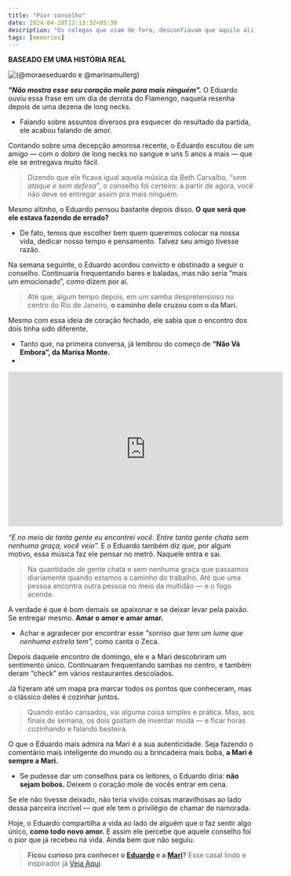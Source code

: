 ```yaml
---
title: "Pior conselho"
date: 2024-04-28T12:13:32+05:30
description: "Os colegas que viam de fora, desconfiavam que aquilo ali não poderia ser só amizade, mas eles não ligavam: sabiam que aquela conexão era pra poucos."
tags: [memories]
---
```


**BASEADO EM UMA HISTÓRIA REAL**

![(@moraeseduardo e @marinamullerg)](https://i1.wp.com/memories.geanramos.com.br/img/moraeseduardo-e-marinamullerg.jpg?resize=676,381)

**_"Não mostra esse seu coração mole para mais ninguém"._**
O Eduardo ouviu essa frase em um dia de derrota do Flamengo, naquela resenha depois de uma dezena de long necks.

-   Falando sobre assuntos diversos pra esquecer do resultado da partida, ele acabou falando de amor.

Contando sobre uma decepção amorosa recente, o Eduardo escutou de um amigo — com o dobro de long necks no sangue e uns 5 anos a mais — que ele se entregava muito fácil.

> Dizendo que ele ficava igual aquela música da Beth Carvalho, _“sem ataque e sem defesa”_, o conselho foi certeiro: a partir de agora, você não deve se entregar assim pra mais ninguém.

Mesmo altinho, o Eduardo pensou bastante depois disso. **O que será que ele estava fazendo de errado?**

-   De fato, temos que escolher bem quem queremos colocar na nossa vida, dedicar nosso tempo e pensamento. Talvez seu amigo tivesse razão.

Na semana seguinte, o Eduardo acordou convicto e obstinado a seguir o conselho. Continuaria frequentando bares e baladas, mas não seria “mais um emocionado”, como dizem por aí.

> Até que, algum tempo depois, em um samba despretensioso no centro do Rio de Janeiro, **o caminho dele cruzou com o da Mari.**

Mesmo com essa ideia de coração fechado, ele sabia que o encontro dos dois tinha sido diferente.

-   Tanto que, na primeira conversa, já lembrou do começo de **“Não Vá Embora”, da Marisa Monte.**
- 
<iframe width="560" height="315" src="https://www.youtube-nocookie.com/embed/KqZjtaQN0k4?si=r29ZVCszOCca-LFH" title="YouTube video player" frameborder="0" allow="accelerometer; autoplay; clipboard-write; encrypted-media; gyroscope; picture-in-picture; web-share" referrerpolicy="strict-origin-when-cross-origin" allowfullscreen></iframe>

_“E no meio de tanta gente eu encontrei você._ _Entre tanta gente chata sem nenhuma graça, você veio”._ E o Eduardo também diz que, por algum motivo, essa música faz ele pensar no metrô. Naquele entra e sai.

> Na quantidade de gente chata e sem nenhuma graça que passamos diariamente quando estamos a caminho do trabalho. Até que uma pessoa encontra outra pessoa no meio da multidão — e o fogo acende.

A verdade é que é bom demais se apaixonar e se deixar levar pela paixão. Se entregar mesmo. **Amar o amor e amar amar.**

-   Achar e agradecer por encontrar esse _"sorriso que tem um lume que nenhuma estrela tem",_ como canta o Zeca.

Depois daquele encontro de domingo, ele e a Mari descobriram um sentimento único. Continuaram frequentando sambas no centro, e também deram “check” em vários restaurantes descolados.

Já fizeram até um mapa pra marcar todos os pontos que conheceram, mas o clássico deles é cozinhar juntos.

> Quando estão cansados, vai alguma coisa simples e prática. Mas, aos finais de semana, os dois gostam de inventar moda — e ficar horas cozinhando e falando besteira.

O que o Eduardo mais admira na Mari é a sua autenticidade. Seja fazendo o comentário mais inteligente do mundo ou a brincadeira mais boba, **a Mari é sempre a Mari.**

-   Se pudesse dar um conselhos para os leitores, o Eduardo diria: **não sejam bobos.** Deixem o coração mole de vocês entrar em cena.

Se ele não tivesse deixado, não teria vivido coisas maravilhosas ao lado dessa parceira incrível — que ele tem o privilégio de chamar de namorada.

Hoje, o Eduardo compartilha a vida ao lado de alguém que o faz sentir algo único, **como todo novo amor.** E assim ele percebe que aquele conselho foi o pior que já recebeu na vida. Ainda bem que não seguiu.

> **Ficou curioso pra conhecer o [Eduardo](https://instagram.com/moraeseduardo/) e a [Mari](https://instagram.com/marinamullerg/)?** Esse casal lindo e inspirador já [Veja Aqui](https://i.imgur.com/uR644R9.jpeg). 
